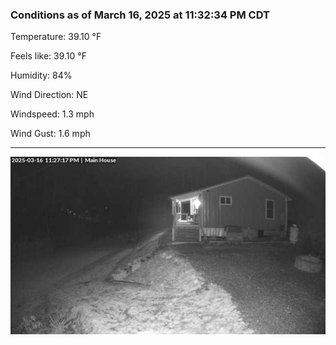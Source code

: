 ### Conditions as of March 16, 2025 at 11:32:34 PM CDT 

Temperature: 39.10 &deg;F

Feels like: 39.10 &deg;F

Humidity: 84%

Wind Direction: NE

Windspeed: 1.3 mph

Wind Gust: 1.6 mph

---

<img src="./images/latest.jpeg"/>

